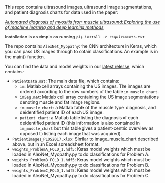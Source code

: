 This repo contains ultrasound images, ultrasound image segmentations, and patient diagnosis charts for data used in the paper:

*[Automated diagnosis of myositis from muscle ultrasound: Exploring the use of machine learning and deep learning methods](https://doi.org/10.1371/journal.pone.0184059)*

Installation is as simple as running `pip install -r requirements.txt`

The repo contains `AlexNet_Myopathy`: the CNN architecture in Keras, which you can pass US images through to obtain classifications. An example is in the main() function.

You can find the data and model weights in our [latest release](https://github.com/jalbayd1/myopathy_US/releases/latest), which contains:
* `PatientData.mat`: The main data file, which contains:
    * `im`: Matlab cell arrays containing the US images. The images are ordered according to the row numbers of the table `im_muscle_chart`.
    * `imSeg.mat`: Matlab cell array containing the US image segmentations denoting muscle and fat image regions.
    * `im_muscle_chart`: a Matlab table of the muscle type, diagnosis, and deidentified patient ID of each US image.
    * `patient_chart`: a Matlab table listing the diagnosis of each deidentified patient ID (this information is also contained in `im_muscle_chart` but this table gives a patient-centric overview as opposed to listing each image that was acquired).
* `PatientImages_PLOS2017.xlsx`: Similar to image_muscle_chart described above, but in an Excel spreadsheet format.
* `weights_ProblemA_FOLD_1.hdf5`: Keras model weights which must be loaded in AlexNet_Myopathy.py to do classifications for Problem A.
* `weights_ProblemB_FOLD_1.hdf5`: Keras model weights which must be loaded in AlexNet_Myopathy.py to do classifications for Problem B.
* `weights_ProblemC_FOLD_1.hdf5`: Keras model weights which must be loaded in AlexNet_Myopathy.py to do classifications for Problem C.
